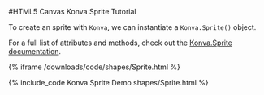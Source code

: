 
#HTML5 Canvas Konva Sprite Tutorial

To create an sprite with `Konva`, we can instantiate a `Konva.Sprite()` object.

For a full list of attributes and methods, check out the [Konva.Sprite documentation](http://konva.github.io/api/Konva.Sprite.html).

{% iframe /downloads/code/shapes/Sprite.html %}

{% include_code Konva Sprite Demo shapes/Sprite.html %}
